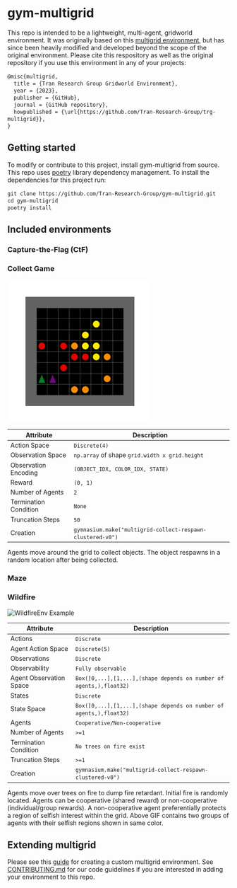 # gym-multigrid

This repo is intended to be a lightweight, multi-agent, gridworld environment. It was originally based on this [multigrid environment](https://github.com/ArnaudFickinger/gym-multigrid), but has since been heavily modified and developed beyond the scope of the original environment. Please cite this respository as well as the original repository if you use this environment in any of your projects:

```
@misc{multigrid,
  title = {Tran Research Group Gridworld Environment},
  year = {2023},
  publisher = {GitHub},
  journal = {GitHub repository},
  howpublished = {\url{https://github.com/Tran-Research-Group/trg-multigrid}},
}
```

## Getting started
To modify or contribute to this project, install gym-multigrid from source. This repo uses [poetry](https://python-poetry.org/docs/) library dependency management. To install the dependencies for this project run:
```
git clone https://github.com/Tran-Research-Group/gym-multigrid.git
cd gym-multigrid
poetry install
```

## Included environments
### Capture-the-Flag (CtF)

### Collect Game
![Collect Game Respawn](./assets/collect-game-respawn.gif)

| Attribute             | Description    |
| --------------------- | -------------- |
| Action Space          | `Discrete(4)`  |
| Observation Space     | `np.array` of shape `grid.width x grid.height` |
| Observation Encoding  |`(OBJECT_IDX, COLOR_IDX, STATE)` |
| Reward                | `(0, 1)`       |
| Number of Agents      | `2`            |
| Termination Condition | `None`         |
| Truncation Steps      | `50`           |
| Creation              | `gymnasium.make("multigrid-collect-respawn-clustered-v0")` |

Agents move around the grid to collect objects. The object respawns in a random location after being collected.

### Maze
### Wildfire
![WildfireEnv Example](./assets/wildfire-env-example.gif)

| Attribute             | Description    |
| --------------------- | -------------- |
| Actions               | `Discrete`  |
| Agent Action Space    | `Discrete(5)`  |
| Observations          | `Discrete`  |
| Observability          | `Fully observable`  |
| Agent Observation Space     | `Box([0,...],[1,...],(shape depends on number of agents,),float32)` |
| States                | `Discrete`  |
| State Space           | `Box([0,...],[1,...],(shape depends on number of agents,),float32)`  |
| Agents                | `Cooperative/Non-cooperative`       |
| Number of Agents      | `>=1`            |
| Termination Condition | `No trees on fire exist`         |
| Truncation Steps      | `>=1`           |
| Creation              | `gymnasium.make("multigrid-collect-respawn-clustered-v0")` |

Agents move over trees on fire to dump fire retardant. Initial fire is randomly located. Agents can be cooperative (shared reward) or non-cooperative (individual/group rewards). A non-cooperative agent preferentially protects a region of selfish interest within the grid. Above GIF contains two groups of agents with their selfish regions shown in same color.

## Extending multigrid
Please see this [guide](https://docs.google.com/document/d/13bCjSzRvLkdGWx7er67VQwF87pJmRIkDR41fm6iMToI/edit?usp=sharing) for creating a custom multigrid environment. See [CONTRIBUTING.md](https://github.com/Tran-Research-Group/gym-multigrid/blob/main/CONTRIBUTING.md) for our code guidelines if you are interested in adding your environment to this repo.